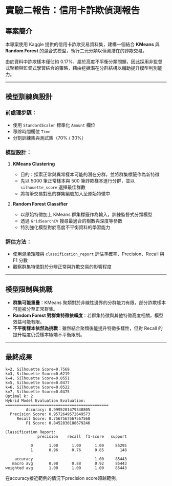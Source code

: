 # 實驗二報告：信用卡詐欺偵測報告

## 專案簡介

本專案使用 Kaggle 提供的信用卡詐欺交易資料集，建構一個結合 **KMeans** 與 **Random Forest** 的混合式模型，執行二元分類以偵測潛在的詐欺交易。

由於資料中詐欺樣本僅佔約 0.17%，屬於高度不平衡分類問題，因此採用非監督式聚類與監督式學習結合的策略，藉由挖掘潛在分群結構以輔助提升模型判別能力。

---

## 模型訓練與設計

### 前處理步驟：

* 使用 `StandardScaler` 標準化 `Amount` 欄位  
* 移除時間欄位 `Time`  
* 分割訓練集與測試集（70% / 30%）

### 模型設計：

1. **KMeans Clustering**

   * 目的：探索正常與異常樣本可能的潛在分群，並將群集標籤作為新特徵
   * 先以 5000 筆正常樣本與 500 筆詐欺樣本進行分群，並以 `silhouette_score` 選擇最佳群數
   * 將每筆交易對應的群集編號加入至原始特徵中

2. **Random Forest Classifier**

   * 以原始特徵加上 KMeans 群集標籤作為輸入，訓練監督式分類模型
   * 透過 `GridSearchCV` 搜尋最適合的樹數與深度等參數
   * 特別強化模型對於高度不平衡資料的學習能力

### 評估方法：

* 使用混淆矩陣與 `classification_report` 評估準確率、Precision、Recall 與 F1 分數
* 觀察群集特徵對於分辨正常與詐欺交易的影響程度

---

## 模型限制與挑戰

* **群集可能重疊**：KMeans 聚類對於非線性邊界的分群能力有限，部分詐欺樣本可能被分至正常群集。
* **Random Forest 對群集特徵依賴度**：若群集特徵與其他特徵高度相關，模型效益可能有限。
* **不平衡樣本依然為挑戰**：雖然結合聚類後能提升特徵多樣性，但對 Recall 的提升幅度仍受樣本極端不平衡限制。

---

## 最終成果

```plaintext
k=2, Silhouette Score=0.7569
k=3, Silhouette Score=0.6219
k=4, Silhouette Score=0.0551
k=5, Silhouette Score=0.0477
k=6, Silhouette Score=0.0522
k=7, Silhouette Score=0.0475
Optimal k: 2
Hybrid Model Evaluation Evaluation:
=============================================
         Accuracy: 0.9995201479348805
  Precision Score: 0.9572649572649573
     Recall Score: 0.7567567567567568
         F1 Score: 0.8452830188679246

Classification Report:
              precision    recall  f1-score   support

           0       1.00      1.00      1.00     85295
           1       0.96      0.76      0.85       148

    accuracy                           1.00     85443
   macro avg       0.98      0.88      0.92     85443
weighted avg       1.00      1.00      1.00     85443
```

在accuracy接近範例的情況下precision score超越範例。
